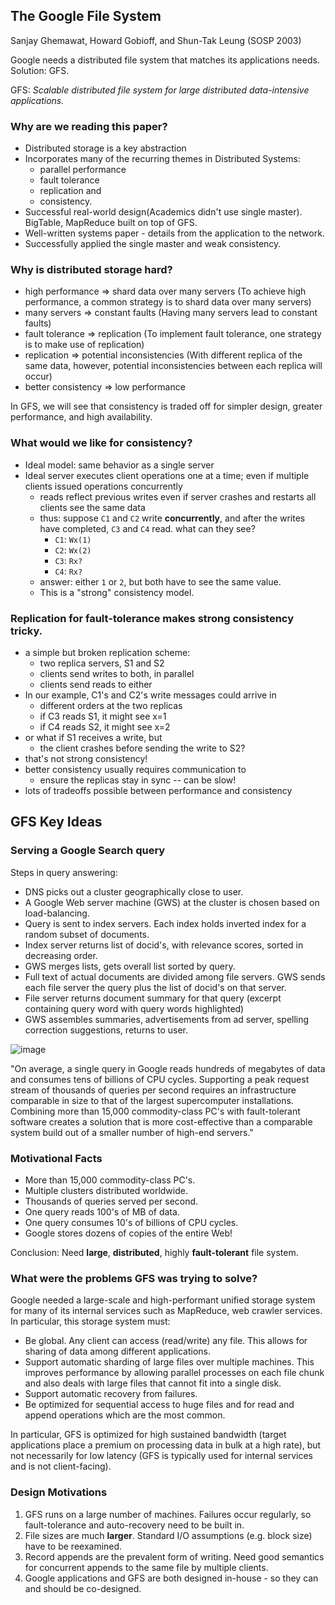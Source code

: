 ## The Google File System

Sanjay Ghemawat, Howard Gobioff, and Shun-Tak Leung (SOSP 2003)

Google needs a distributed file system that matches its applications needs. Solution: GFS.

GFS: _Scalable distributed file system for large distributed data-intensive applications._

### Why are we reading this paper?
* Distributed storage is a key abstraction
* Incorporates many of the recurring themes in Distributed Systems: 
  * parallel performance 
  * fault tolerance 
  * replication and 
  * consistency.
* Successful real-world design(Academics didn't use single master). BigTable, MapReduce built on top of GFS.
* Well-written systems paper - details from the application to the network.
* Successfully applied the single master and weak consistency.


### Why is distributed storage hard?

* high performance ⇒ shard data over many servers (To achieve high performance, a common strategy is to shard data over many servers)
* many servers ⇒ constant faults (Having many servers lead to constant faults)
* fault tolerance ⇒ replication (To implement fault tolerance, one strategy is to make use of replication)
* replication ⇒ potential inconsistencies (With different replica of the same data, however, potential inconsistencies between each replica will occur)
* better consistency ⇒ low performance

In GFS, we will see that consistency is traded off for simpler design, greater performance, and high availability.


### What would we like for consistency?
* Ideal model: same behavior as a single server
* Ideal server executes client operations one at a time; even if multiple clients issued operations concurrently
  * reads reflect previous writes even if server crashes and restarts all clients see the same data
  * thus: suppose `C1` and `C2` write **concurrently**, and after the writes have completed, `C3` and `C4` read. what can they see?
    * `C1`: `Wx(1)`
    * `C2`: `Wx(2)`
    * `C3`:         `Rx?`
    * `C4`:             `Rx?`
  * answer: either `1` or `2`, but both have to see the same value.
  * This is a "strong" consistency model.


### Replication for fault-tolerance makes strong consistency tricky.
  * a simple but broken replication scheme:
    - two replica servers, S1 and S2
    - clients send writes to both, in parallel
    - clients send reads to either
  * In our example, C1's and C2's write messages could arrive in
    - different orders at the two replicas
    - if C3 reads S1, it might see x=1
    - if C4 reads S2, it might see x=2
  * or what if S1 receives a write, but 
    - the client crashes before sending the write to S2?
  * that's not strong consistency!
  * better consistency usually requires communication to
    - ensure the replicas stay in sync -- can be slow!
  * lots of tradeoffs possible between performance and consistency

## GFS Key Ideas

### Serving a Google Search query

Steps in query answering:

* DNS picks out a cluster geographically close to user.
* A Google Web server machine (GWS) at the cluster is chosen based on load-balancing.
* Query is sent to index servers. Each index holds inverted index for a random subset of documents.
* Index server returns list of docid's, with relevance scores, sorted in decreasing order.
* GWS merges lists, gets overall list sorted by query.
* Full text of actual documents are divided among file servers. GWS sends each file server the query plus the list of docid's on that server.
* File server returns document summary for that query (excerpt containing query word with query words highlighted)
* GWS assembles summaries, advertisements from ad server, spelling correction suggestions, returns to user.

![image](https://user-images.githubusercontent.com/19663316/210136235-b3c4ecbf-b7a9-4d35-808f-3aced4b620e3.png)

"On average, a single query in Google reads hundreds of megabytes of data and consumes tens of billions of CPU cycles. Supporting a peak request stream of thousands of queries per second requires an infrastructure comparable in size to that of the largest supercomputer installations. Combining more than 15,000 commodity-class PC's with fault-tolerant software creates a solution that is more cost-effective than a comparable system build out of a smaller number of high-end servers."

### Motivational Facts

* More than 15,000 commodity-class PC's.
* Multiple clusters distributed worldwide.
* Thousands of queries served per second.
* One query reads 100's of MB of data.
* One query consumes 10's of billions of CPU cycles.
* Google stores dozens of copies of the entire Web!

Conclusion: Need **large**, **distributed**, highly **fault-tolerant** file system. 

### What were the problems GFS was trying to solve?
Google needed a large-scale and high-performant unified storage system for many of its internal services such as MapReduce, web crawler services. In particular, this storage system must:
* Be global. Any client can access (read/write) any file. This allows for sharing of data among different applications.
* Support automatic sharding of large files over multiple machines. This improves performance by allowing parallel processes on each file chunk and also deals with large files that cannot fit into a single disk.
* Support automatic recovery from failures.
* Be optimized for sequential access to huge files and for read and append operations which are the most common.

In particular, GFS is optimized for high sustained bandwidth (target applications place a premium on processing data in bulk at a high rate), but not necessarily for low latency (GFS is typically used for internal services and is not client-facing).

### Design Motivations
1. GFS runs on a large number of machines. Failures occur regularly, so fault-tolerance and auto-recovery need to be built in.
2. File sizes are much **larger**. Standard I/O assumptions (e.g. block size) have to be reexamined.
3. Record appends are the prevalent form of writing. Need good semantics for concurrent appends to the same file by multiple clients.
4. Google applications and GFS are both designed in-house - so they can and should be co-designed. 
